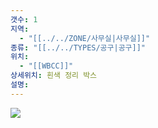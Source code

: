 ```yaml
---
갯수: 1
지역:
  - "[[../../ZONE/사무실|사무실]]"
종류: "[[../../TYPES/공구|공구]]"
위치:
  - "[[WBCC]]"
상세위치: 흰색 정리 박스
설명:
---
```


![](http://192.168.50.22/devices/240831_IMG_0012.jpg)
